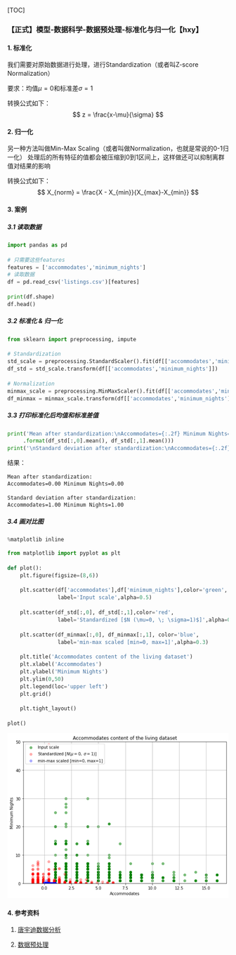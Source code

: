 [TOC]

### 【正式】模型-数据科学-数据预处理-标准化与归一化【hxy】

#### 1. 标准化

我们需要对原始数据进行处理，进行Standardization（或者叫Z-score Normalization）

要求：均值$\mu=0$和标准差$\sigma=1$

转换公式如下：
$$
z = \frac{x-\mu}{\sigma}
$$

#### 2. 归一化
另一种方法叫做Min-Max Scaling（或者叫做Normalization，也就是常说的0-1归一化）
处理后的所有特征的值都会被压缩到0到1区间上，这样做还可以抑制离群值对结果的影响


转换公式如下：
$$
X_{norm} = \frac{X - X_{min}}{X_{max}-X_{min}}
$$

#### 3. 案例

##### 3.1 读取数据


```python
import pandas as pd

# 只需要这些features
features = ['accommodates','minimum_nights']
# 读取数据
df = pd.read_csv('listings.csv')[features]

print(df.shape)
df.head()
```

##### 3.2 标准化 & 归一化


```python
from sklearn import preprocessing, impute

# Standardization
std_scale = preprocessing.StandardScaler().fit(df[['accommodates','minimum_nights']])
df_std = std_scale.transform(df[['accommodates','minimum_nights']])

# Normalization
minmax_scale = preprocessing.MinMaxScaler().fit(df[['accommodates','minimum_nights']])
df_minmax = minmax_scale.transform(df[['accommodates','minimum_nights']])
```

##### 3.3 打印标准化后均值和标准差值


```python
print('Mean after standardization:\nAccommodates={:.2f} Minimum Nights={:.2f}'
     .format(df_std[:,0].mean(), df_std[:,1].mean()))
print('\nStandard deviation after standardization:\nAccommodates={:.2f} Minimum Nights={:.2f}'.format(df_std[:,0].std(), df_std[:,1].std()))
```

结果：

    Mean after standardization:
    Accommodates=0.00 Minimum Nights=0.00
    
    Standard deviation after standardization:
    Accommodates=1.00 Minimum Nights=1.00


##### 3.4 画对比图


```python
%matplotlib inline
```


```python
from matplotlib import pyplot as plt

def plot():
    plt.figure(figsize=(8,6))
    
    plt.scatter(df['accommodates'],df['minimum_nights'],color='green',
                label='Input scale',alpha=0.5)
    
    plt.scatter(df_std[:,0], df_std[:,1],color='red',
                label='Standardized [$N (\mu=0, \; \sigma=1)$]',alpha=0.3)
    
    plt.scatter(df_minmax[:,0], df_minmax[:,1], color='blue',
                label='min-max scaled [min=0, max=1]',alpha=0.3)
    
    plt.title('Accommodates content of the living dataset')
    plt.xlabel('Accommodates')
    plt.ylabel('Minimum Nights')
    plt.ylim(0,50)
    plt.legend(loc='upper left')
    plt.grid()
    
    plt.tight_layout()
    
plot()
```

![png](output_14_0.png)

#### 4. 参考资料

1. [唐宇迪数据分析](https://study.163.com/course/courseLearn.htm?courseId=1003590004&share=1&shareId=1451772796#/learn/video?lessonId=1051033552&courseId=1003590004)

2. [数据预处理](https://blog.csdn.net/ck784101777/article/details/107136002)

